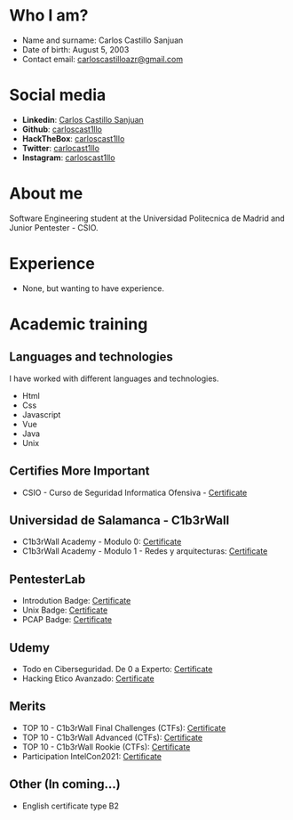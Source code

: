 # Who I am?

- Name and surname: Carlos Castillo Sanjuan
- Date of birth: August 5, 2003
- Contact email: carloscastilloazr@gmail.com

# Social media

- **Linkedin**: [Carlos Castillo Sanjuan](https://www.linkedin.com/in/carloscastillosanjuan/)
- **Github**: [carloscast1llo](https://github.com/carloscast1llo)
- **HackTheBox**: [carloscast1llo](https://www.hackthebox.eu/home/users/profile/681708)
- **Twitter**: [carlocast1llo](https://twitter.com/carlocast1llo)
- **Instagram**: [carloscast1llo](https://www.instagram.com/carloscast1llo/)

# About me
Software Engineering student at the Universidad Politecnica de Madrid and Junior Pentester - CSIO. 

# Experience
- None, but wanting to have experience.

# Academic training

## Languages and technologies

I have worked with different languages and technologies.

- Html
- Css
- Javascript
- Vue
- Java
- Unix

## Certifies More Important
- CSIO - Curso de Seguridad Informatica Ofensiva - [Certificate](https://github.com/carloscast1llo/Curriculum/blob/main/Certificates/CSIO-PDF.pdf)

## Universidad de Salamanca - C1b3rWall
- C1b3rWall Academy - Modulo 0: [Certificate](https://github.com/carloscast1llo/Curriculum/blob/main/Certificates/Certificado%20CW_Modulo%200.pdf)
- C1b3rWall Academy - Modulo 1 - Redes y arquitecturas: [Certificate](https://github.com/carloscast1llo/Curriculum/blob/main/Certificates/CertificadoCW_Modulo_1.pdf)

## PentesterLab
- Introdution Badge: [Certificate](https://github.com/carloscast1llo/Curriculum/blob/main/Certificates/IntroductionBadge.pdf)
- Unix Badge: [Certificate](https://github.com/carloscast1llo/Curriculum/blob/main/Certificates/UnixBadge.pdf)
- PCAP Badge: [Certificate](https://github.com/carloscast1llo/Curriculum/blob/main/Certificates/PCAP_Badge.pdf)

## Udemy
- Todo en Ciberseguridad. De 0 a Experto: [Certificate](https://github.com/carloscast1llo/Curriculum/blob/main/Certificates/CertificadoUdemy_0aE.pdf)
- Hacking Etico Avanzado: [Certificate](https://github.com/carloscast1llo/Curriculum/blob/main/Certificates/HackingEtico.pdf)

## Merits
- TOP 10 - C1b3rWall Final Challenges (CTFs): [Certificate](https://c1b3rwall.hackrocks.com/certs/fcb0a19a-f185-4612-b8a1-501609f7060f)
- TOP 10 - C1b3rWall Advanced (CTFs): [Certificate](https://c1b3rwall.hackrocks.com/certs/78d3c45a-7977-4e76-9706-5ad9fdfe5959)
- TOP 10 - C1b3rWall Rookie (CTFs): [Certificate](https://c1b3rwall.hackrocks.com/certs/ac7eba5b-25a1-4c11-929e-43cb7f3f4f65)
- Participation IntelCon2021: [Certificate](https://github.com/carloscast1llo/Curriculum/blob/main/Certificates/IntelCon2021_Participation.pdf)

## Other (In coming...)
- English certificate type B2
